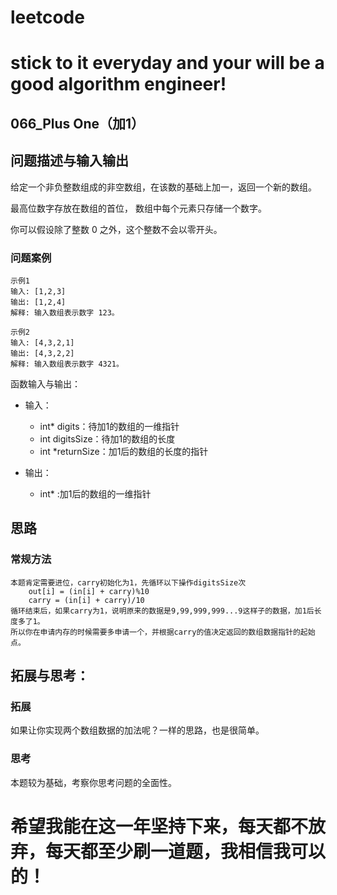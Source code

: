 # leetcode
# stick to it everyday and your will be a good algorithm engineer!
## 066_Plus One（加1）
## 问题描述与输入输出
给定一个非负整数组成的非空数组，在该数的基础上加一，返回一个新的数组。

最高位数字存放在数组的首位， 数组中每个元素只存储一个数字。

你可以假设除了整数 0 之外，这个整数不会以零开头。


### 问题案例

	示例1
	输入: [1,2,3]
	输出: [1,2,4]
	解释: 输入数组表示数字 123。
	
	示例2
	输入: [4,3,2,1]
	输出: [4,3,2,2]
	解释: 输入数组表示数字 4321。

函数输入与输出：
* 输入：
	* int* digits：待加1的数组的一维指针
	* int digitsSize：待加1的数组的长度
	* int *returnSize：加1后的数组的长度的指针
	
* 输出：
    * int* :加1后的数组的一维指针

## 思路			
### 常规方法

	本题肯定需要进位，carry初始化为1，先循环以下操作digitsSize次
		out[i] = (in[i] + carry)%10
		carry = (in[i] + carry)/10	
	循环结束后，如果carry为1，说明原来的数据是9,99,999,999...9这样子的数据，加1后长度多了1。
	所以你在申请内存的时候需要多申请一个，并根据carry的值决定返回的数组数据指针的起始点。

					 				 	
## 拓展与思考：
### 拓展
如果让你实现两个数组数据的加法呢？一样的思路，也是很简单。
### 思考
本题较为基础，考察你思考问题的全面性。
		  
# 希望我能在这一年坚持下来，每天都不放弃，每天都至少刷一道题，我相信我可以的！
